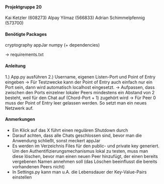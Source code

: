 #### Projektgruppe 20 ####

Kai Ketzler (608273)
Alpay Yilmaz (566833)
Adrian Schimmelpfennig (573700)


#### Benötigte Packages ####

cryptography
appJar
numpy
(+ dependencies)

-> requirements.txt


#### Anleitung ####

1.) App.py ausführen
2.) Username, eigenen Listen-Port und Point of Entry eingeben
	-> Für Testzwecke kann der Point of Entry auch einfach nur ein Port sein, dann wird automatisch localhost eingesetzt.
	-> Aufpassen, dass zwischen den Ports einzelner lokaler Peers mindestens ein Abstand von 2 besteht, weil für den Chat auf (Chord-Port + 1) zugehört wird
	-> Für Peer 0 muss der Point of Entry leer gelassen werden. So setzt man ein neues Netzwerk auf.


#### Anmerkungen ####

- Ein Klick auf das X führt einen regulären Shutdown durch
- Darauf achten, dass alle Chats geschlossen sind, bevor man die Anwendung schließt, sonst meckert appJar
- Es werden im Verzeichnis Files für den public- und private key generiert. Um den Authentifizierungsmechanismus lokal zu testen, muss man diese löschen,
	bevor man einen neuen Peer hinzufügt, der einen bereits vergebenen Namen annehmen soll (das Löschen beeinflusst die bereits vorhandenen Peers nicht)
- In Settings.py kann man u.A. die Lebensdauer der Key-Value-Pairs einstellen